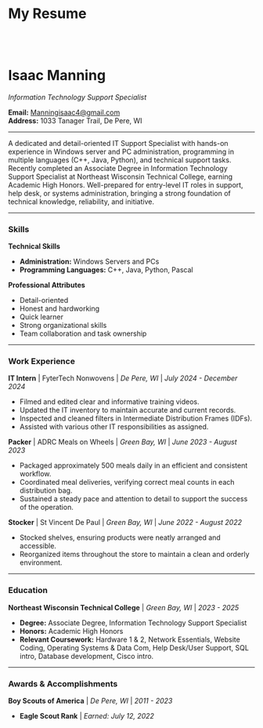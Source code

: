 # My Resume

<br/><br/>

# Isaac Manning
_Information Technology Support Specialist_

**Email:** Manningisaac4@gmail.com \
**Address:** 1033 Tanager Trail, De Pere, WI

---

A dedicated and detail-oriented IT Support Specialist with hands-on experience in Windows server and PC administration, programming in multiple languages (C++, Java, Python), and technical support tasks. Recently completed an Associate Degree in Information Technology Support Specialist at Northeast Wisconsin Technical College, earning Academic High Honors. Well-prepared for entry-level IT roles in support, help desk, or systems administration, bringing a strong foundation of technical knowledge, reliability, and initiative.

<!-- Shorter virsion not final:
 As a recent IT Support Specialist graduate with high honors, I offer practical skills in Windows server administration, programming, and technical support. I am eager to apply my strong technical foundation and reliability to an entry-level IT position. -->

---

### Skills

**Technical Skills**
* **Administration:** Windows Servers and PCs
* **Programming Languages:** C++, Java, Python, Pascal

**Professional Attributes**
* Detail-oriented
* Honest and hardworking
* Quick learner
* Strong organizational skills
* Team collaboration and task ownership

---

### Work Experience

**IT Intern** | FyterTech Nonwovens | _De Pere, WI_ | _July 2024 - December 2024_
* Filmed and edited clear and informative training videos.
* Updated the IT inventory to maintain accurate and current records.
* Inspected and cleaned filters in Intermediate Distribution Frames (IDFs).
* Assisted with various other IT responsibilities as assigned.

**Packer** | ADRC Meals on Wheels | _Green Bay, WI_ | _June 2023 - August 2023_
* Packaged approximately 500 meals daily in an efficient and consistent workflow.
* Coordinated meal deliveries, verifying correct meal counts in each distribution bag.
* Sustained a steady pace and attention to detail to support the success of the operation.

**Stocker** | St Vincent De Paul | _Green Bay, WI_ | _June 2022 - August 2022_
* Stocked shelves, ensuring products were neatly arranged and accessible.
* Reorganized items throughout the store to maintain a clean and orderly environment.

---

### Education

**Northeast Wisconsin Technical College** | _Green Bay, WI_ | _2023 - 2025_
* **Degree:** Associate Degree, Information Technology Support Specialist
* **Honors:** Academic High Honors
* **Relevant Coursework:** Hardware 1 & 2, Network Essentials, Website Coding, Operating Systems & Data Com, Help Desk/User Support, SQL intro, Database development, Cisco intro.

---

### Awards & Accomplishments

**Boy Scouts of America** | _De Pere, WI_ | _2011 - 2023_
* **Eagle Scout Rank** | _Earned: July 12, 2022_